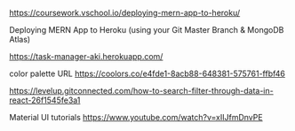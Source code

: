 https://coursework.vschool.io/deploying-mern-app-to-heroku/

Deploying MERN App to Heroku (using your Git Master Branch & MongoDB Atlas)

https://task-manager-aki.herokuapp.com/

color palette URL
https://coolors.co/e4fde1-8acb88-648381-575761-ffbf46

https://levelup.gitconnected.com/how-to-search-filter-through-data-in-react-26f1545fe3a1

Material UI tutorials
https://www.youtube.com/watch?v=xIIJfmDnvPE
